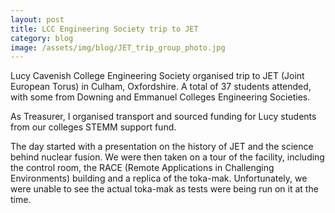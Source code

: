 ```yaml
---
layout: post
title: LCC Engineering Society trip to JET
category: blog
image: /assets/img/blog/JET_trip_group_photo.jpg
---
```


Lucy Cavenish College Engineering Society organised trip to JET (Joint European Torus) in Culham, Oxfordshire.
A total of 37 students attended, with some from Downing and Emmanuel Colleges Engineering Societies.

As Treasurer, I organised transport and sourced funding for Lucy students from our colleges STEMM support fund.

<!--more-->

The day started with a presentation on the history of JET and the science behind nuclear fusion.
We were then taken on a tour of the facility, including the control room, the RACE (Remote Applications in Challenging Environments) building and a replica of the toka-mak.
Unfortunately, we were unable to see the actual toka-mak as tests were being run on it at the time.

